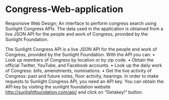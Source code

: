 # Congress-Web-application
Responsive Web Design; An interface to perform congress search using Sunlight Congress APIs.
The data used in the application is obtained from a live JSON API for the people and work of Congress, provided by the Sunlight Foundation.

The Sunlight Congress API is a live JSON API for the people and work of Congress, provided by the Sunlight Foundation. With the API you can:
•	Look up members of Congress by location or by zip code.
•	Obtain the official Twitter, YouTube, and Facebook accounts.
•	Look up the daily work of Congress: bills, amendments, nominations.
•	Get the live activity of Congress: past and future votes, floor activity, hearings.
In order to make requests to Sunlight Congress API, you need an API key. 
You can obtain the API key by visiting the sunlight foundation website http://sunlightfoundation.com/api/ and click on “Getakey!” button. 
